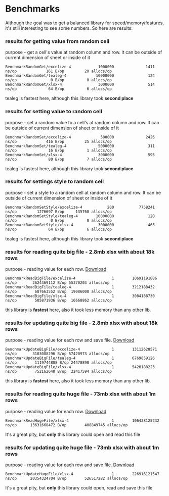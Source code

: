 # Benchmarks
Although the goal was to get a balanced library for speed/memory/features, it's still interesting to see some numbers. So here are results:

### results for getting value from random cell
purpose - get a cell's value at random column and row. It can be outside of current dimension of sheet or inside of it
```
BenchmarkRandomGet/excelize-4            1000000              1411 ns/op             161 B/op         20 allocs/op
BenchmarkRandomGet/tealeg-4             10000000               124 ns/op               0 B/op          0 allocs/op
BenchmarkRandomGet/xlsx-4                3000000               514 ns/op              64 B/op          6 allocs/op
```
tealeg is fastest here, although this library took **second place**



### results for setting value to random cell
purpose - set a random value to a cell's at random column and row. It can be outside of current dimension of sheet or inside of it
```
BenchmarkRandomSet/excelize-4             500000              2426 ns/op             416 B/op         25 allocs/op
BenchmarkRandomSet/tealeg-4              5000000               311 ns/op              16 B/op          1 allocs/op
BenchmarkRandomSet/xlsx-4                3000000               595 ns/op              80 B/op          7 allocs/op
```
tealeg is fastest here, although this library took **second place**



### results for settings style to random cell 
purpose - set a style to a random cell at random column and row. It can be outside of current dimension of sheet or inside of it
```
BenchmarkRandomSetStyle/excelize-4           200           7758241 ns/op         1276697 B/op     135760 allocs/op
BenchmarkRandomSetStyle/tealeg-4        10000000               120 ns/op               0 B/op          0 allocs/op
BenchmarkRandomSetStyle/xlsx-4           3000000               465 ns/op              64 B/op          6 allocs/op
```
tealeg is fastest here, although this library took **second place**



### results for reading quite big file - 2.8mb xlsx with about 18k rows
purpose - reading value for each row. [Download](https://www.dropbox.com/s/u27pjfzmyu1vbmx/example_big.xlsx?dl=0)
```
BenchmarkReadBigFile/excelize-4                1        10691191886 ns/op       2624469112 B/op 55370203 allocs/op
BenchmarkReadBigFile/tealeg-4                  1        3212188432 ns/op        687663552 B/op  19086008 allocs/op
BenchmarkReadBigFile/xlsx-4                    1        3084188730 ns/op        505871936 B/op  16668862 allocs/op
```
this library is **fastest** here, also it took less memory than any other lib.



### results for updating quite big file - 2.8mb xlsx with about 18k rows
purpose - reading value for each row and save file. [Download](https://www.dropbox.com/s/u27pjfzmyu1vbmx/example_big.xlsx?dl=0)
```
BenchmarkUpdateBigFile/excelize-4              1        13112628571 ns/op       3103088296 B/op 57420973 allocs/op
BenchmarkUpdateBigFile/tealeg-4                1        6769859126 ns/op        1119744888 B/op 24478898 allocs/op
BenchmarkUpdateBigFile/xlsx-4                  1        5426188223 ns/op        752162640 B/op  22417594 allocs/op
```
this library is **fastest** here, also it took less memory than any other lib.



### results for reading quite huge file - 73mb xlsx with about 1m rows
purpose - reading value for each row. [Download](https://www.dropbox.com/s/7zpqf0qw1yawviv/example_huge.xlsx?dl=0)
```
BenchmarkReadHugeFile/xlsx-4                   1        106438125232 ns/op      13631668472 B/op        408849745 allocs/op
```
It's a great pity, but **only** this library could open and read this file



### results for updating quite huge file - 73mb xlsx with about 1m rows
purpose - reading value for each row and save file. [Download](https://www.dropbox.com/s/7zpqf0qw1yawviv/example_huge.xlsx?dl=0)
```
BenchmarkUpdateHugeFile/xlsx-4                 1        226916121547 ns/op      20354324704 B/op        526517282 allocs/op
```
It's a great pity, but **only** this library could open, read and save this file